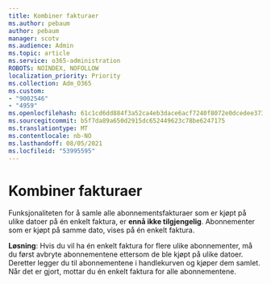 ```yaml
---
title: Kombiner fakturaer
ms.author: pebaum
author: pebaum
manager: scotv
ms.audience: Admin
ms.topic: article
ms.service: o365-administration
ROBOTS: NOINDEX, NOFOLLOW
localization_priority: Priority
ms.collection: Adm_O365
ms.custom:
- "9002546"
- "4959"
ms.openlocfilehash: 61c1cd6dd884f3a52ca4eb3dace6acf7240f8072e0dcedee373097129dbfce57
ms.sourcegitcommit: b5f7da89a650d2915dc652449623c78be6247175
ms.translationtype: MT
ms.contentlocale: nb-NO
ms.lasthandoff: 08/05/2021
ms.locfileid: "53995595"
---
```

# <a name="combine-invoices"></a>Kombiner fakturaer

Funksjonaliteten for å samle alle abonnementsfakturaer som er kjøpt på ulike datoer på én enkelt faktura, er **ennå ikke tilgjengelig**. Abonnementer som er kjøpt på samme dato, vises på én enkelt faktura.

**Løsning**: Hvis du vil ha én enkelt faktura for flere ulike abonnementer, må du først avbryte abonnementene ettersom de ble kjøpt på ulike datoer. Deretter legger du til abonnementene i handlekurven og kjøper dem samlet. Når det er gjort, mottar du én enkelt faktura for alle abonnementene.
